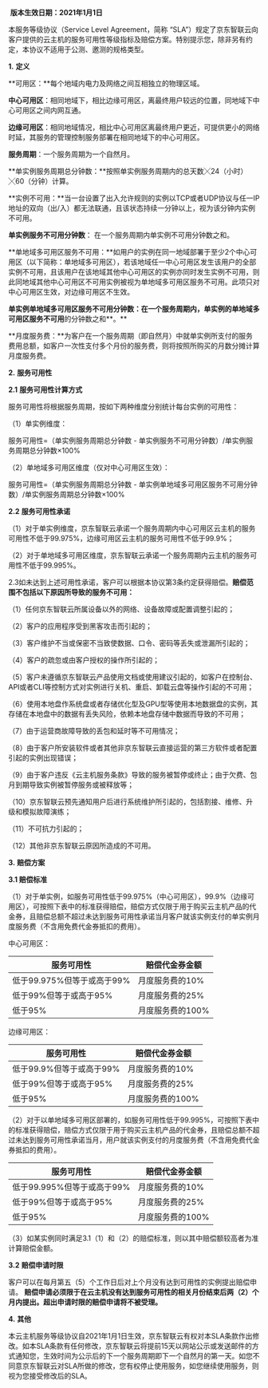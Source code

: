 ​                                                                                                              **版本生效日期：2021年1月1日**

 

本服务等级协议（Service Level Agreement，简称 “SLA”）规定了京东智联云向客户提供的云主机的服务可用性等级指标及赔偿方案。特别提示您，除非另有约定，本协议不适用于公测、邀测的规格类型。

 

**1.** **定义**

**可用区：**每个地域内电力及网络之间互相独立的物理区域。

**中心可用区**：相同地域下，相比边缘可用区，离最终用户较远的位置，同地域下中心可用区之间内网互通。

**边缘可用区**：相同地域情况，相比中心可用区离最终用户更近，可提供更小的网络时延，其服务的管理控制服务部署在相同地域下的中心可用区。

**服务周期**：一个服务周期为一个自然月。

**单实例服务周期总分钟数：**按照单实例服务周期内的总天数╳24（小时）╳60（分钟）计算。

**实例不可用：**当一台设置了出入允许规则的实例以TCP或者UDP协议与任一IP地址的双向（出/入）都无法联通，且该状态持续一分钟以上，视为该分钟内实例不可用。

**单实例服务不可用分钟数**： 在一个服务周期内单实例不可用分钟数之和。

**单地域多可用区服务不可用：**如用户的实例在同一地域部署于至少2个中心可用区（以下简称：单地域多可用区），若该地域任一中心可用区发生该用户的全部实例不可用，且该用户在该地域其他中心可用区的实例亦同时发生实例不可用，则此同地域其他中心可用区不可用实例被视为单地域多可用区服务不可用。此项只对中心可用区生效，对边缘可用区不生效。

**单实例单地域多可用区服务不可用分钟数：**在一个服务周期内，单实例的**单地域多可用区服务不可用**的分钟数之和**。**

**月度服务费：**为客户在一个服务周期（即自然月）中就单实例所支付的服务费用总额，如客户一次性支付多个月份的服务费，则将按照所购买的月数分摊计算月度服务费。

**2.** **服务可用性**

**2.1** **服务可用性计算方式**

服务可用性将根据服务周期，按如下两种维度分别统计每台实例的可用性：

 （1）单实例维度：

 服务可用性=（单实例服务周期总分钟数 - 单实例服务不可用分钟数）/单实例服务周期总分钟数×100%

（2）单地域多可用区维度（仅对中心可用区生效）：

服务可用性=（单实例服务周期总分钟数 - 单实例单地域多可用区服务不可用分钟数）/单实例服务周期总分钟数×100%

**2.2** **服务可用性承诺**

（1）对于单实例维度，京东智联云承诺一个服务周期内中心可用区云主机的服务可用性不低于99.975%，边缘可用区云主机的服务可用性不低于99.9%；

（2）对于单地域多可用区维度，京东智联云承诺一个服务周期内云主机的服务可用性不低于99.995%。

 2.3如未达到上述可用性承诺，客户可以根据本协议第3条约定获得赔偿。**赔偿范围不包括以下原因所导致的服务不可用：**

（1）任何京东智联云所属设备以外的网络、设备故障或配置调整引起的；

（2）客户的应用程序受到黑客攻击而引起的；

（3）客户维护不当或保密不当致使数据、口令、密码等丢失或泄漏所引起的；

（4）客户的疏忽或由客户授权的操作所引起的；

（5）客户未遵循京东智联云产品使用文档或使用建议引起的，如客户在控制台、API或者CLI等控制方式对实例进行关机、重启、卸载云盘等操作引起的不可用；

（6）使用本地盘作系统盘或者存储优化型及GPU型等使用本地数据盘的实例，其存储在本地盘中的数据有丢失风险，依赖本地盘存储中数据而导致的不可用；

（7）由于运营商故障导致的丢包和延时等不可用情况；

（8）由于客户所安装软件或者其他非京东智联云直接运营的第三方软件或者配置引起的实例出现错误；

（9）由于客户违反《云主机服务条款》导致的服务被暂停或终止；由于欠费、包月到期导致实例被暂停服务或被释放等；

（10）京东智联云预先通知用户后进行系统维护所引起的，包括割接、维修、升级和模拟故障演练；

（11）不可抗力引起的；

（12）其他非京东智联云原因所造成的不可用。

 

**3.** **赔偿方案**

**3.1 赔偿标准** 

（1）对于单实例，如服务可用性低于99.975%（中心可用区），99.9%（边缘可用区），可按照下表中的标准获得赔偿，赔偿方式仅限于用于购买云主机产品的代金券，且赔偿总额不超过未达到服务可用性承诺当月客户就该实例支付的单实例月度服务费（不含用免费代金券抵扣的费用）。

中心可用区：

| **服务可用性**             | **赔偿代金券金额** |
| -------------------------- | ------------------ |
| 低于99.975%但等于或高于99% | 月度服务费的10%    |
| 低于99%但等于或高于95%     | 月度服务费的25%    |
| 低于95%                    | 月度服务费的100%   |

边缘可用区：

| **服务可用性**           | **赔偿代金券金额** |
| ------------------------ | ------------------ |
| 低于99.9%但等于或高于99% | 月度服务费的10%    |
| 低于99%但等于或高于95%   | 月度服务费的25%    |
| 低于95%                  | 月度服务费的100%   |

 （2）对于以单地域多可用区部署的，如服务可用性低于99.995%，可按照下表中的标准获得赔偿，赔偿方式仅限于用于购买云主机产品的代金券，且赔偿总额不超过未达到服务可用性承诺当月，用户就该实例支付的月度服务费（不含用免费代金券抵扣的费用）。

| **服务可用性**             | **赔偿代金券金额** |
| -------------------------- | ------------------ |
| 低于99.995%但等于或高于99% | 月度服务费的10%    |
| 低于99%但等于或高于95%     | 月度服务费的25%    |
| 低于95%                    | 月度服务费的100%   |

 （3）如某实例同时满足3.1（1）和（2）的赔偿标准，则以其中赔偿额较高者为准计算赔偿金额。

 **3.2** **赔偿申请时限**

客户可以在每月第五（5）个工作日后对上个月没有达到可用性的实例提出赔偿申请。 **赔偿申请必须限于在云主机没有达到服务可用性的相关月份结束后两（2）个月内提出。超出申请时限的赔偿申请将不被受理。**

 

**4.** **其他**

本云主机服务等级协议自2021年1月1日生效，京东智联云有权对本SLA条款作出修改。如本SLA条款有任何修改，京东智联云将提前15天以网站公示或发送邮件的方式通知您，生效时间为公示后的下一个服务周期即下一个自然月的第一天。如您不同意京东智联云对SLA所做的修改，您有权停止使用服务，如您继续使用服务，则视为您接受修改后的SLA。


 

 